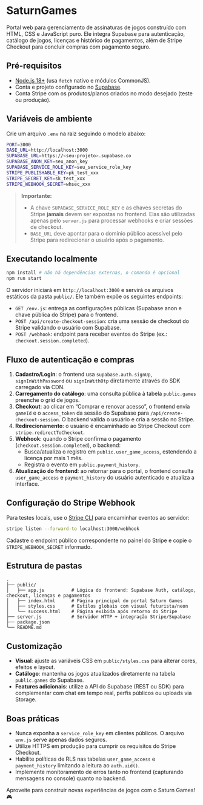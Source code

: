 # SaturnGames

Portal web para gerenciamento de assinaturas de jogos construído com HTML, CSS e JavaScript puro. Ele integra Supabase para autenticação, catálogo de jogos, licenças e histórico de pagamentos, além de Stripe Checkout para concluir compras com pagamento seguro.

## Pré-requisitos

- [Node.js 18+](https://nodejs.org/) (usa `fetch` nativo e módulos CommonJS).
- Conta e projeto configurado no [Supabase](https://supabase.com/).
- Conta Stripe com os produtos/planos criados no modo desejado (teste ou produção).

## Variáveis de ambiente

Crie um arquivo `.env` na raiz seguindo o modelo abaixo:

```bash
PORT=3000
BASE_URL=http://localhost:3000
SUPABASE_URL=https://<seu-projeto>.supabase.co
SUPABASE_ANON_KEY=seu_anon_key
SUPABASE_SERVICE_ROLE_KEY=seu_service_role_key
STRIPE_PUBLISHABLE_KEY=pk_test_xxx
STRIPE_SECRET_KEY=sk_test_xxx
STRIPE_WEBHOOK_SECRET=whsec_xxx
```

> **Importante:**
> - A chave `SUPABASE_SERVICE_ROLE_KEY` e as chaves secretas do Stripe **jamais** devem ser expostas no frontend. Elas são utilizadas apenas pelo `server.js` para processar webhooks e criar sessões de checkout.
> - `BASE_URL` deve apontar para o domínio público acessível pelo Stripe para redirecionar o usuário após o pagamento.

## Executando localmente

```bash
npm install # não há dependências externas, o comando é opcional
npm run start
```

O servidor iniciará em `http://localhost:3000` e servirá os arquivos estáticos da pasta `public/`. Ele também expõe os seguintes endpoints:

- `GET /env.js`: entrega as configurações públicas (Supabase anon e chave pública do Stripe) para o frontend.
- `POST /api/create-checkout-session`: cria uma sessão de checkout do Stripe validando o usuário com Supabase.
- `POST /webhook`: endpoint para receber eventos do Stripe (ex.: `checkout.session.completed`).

## Fluxo de autenticação e compras

1. **Cadastro/Login**: o frontend usa `supabase.auth.signUp`, `signInWithPassword` ou `signInWithOtp` diretamente através do SDK carregado via CDN.
2. **Carregamento do catálogo**: uma consulta pública à tabela `public.games` preenche o grid de jogos.
3. **Checkout**: ao clicar em “Comprar e renovar acesso”, o frontend envia `gameId` e o `access_token` da sessão do Supabase para `/api/create-checkout-session`. O backend valida o usuário e cria a sessão no Stripe.
4. **Redirecionamento**: o usuário é encaminhado ao Stripe Checkout com `stripe.redirectToCheckout`.
5. **Webhook**: quando o Stripe confirma o pagamento (`checkout.session.completed`), o backend:
   - Busca/atualiza o registro em `public.user_game_access`, estendendo a licença por mais 1 mês.
   - Registra o evento em `public.payment_history`.
6. **Atualização do frontend**: ao retornar para o portal, o frontend consulta `user_game_access` e `payment_history` do usuário autenticado e atualiza a interface.

## Configuração do Stripe Webhook

Para testes locais, use o [Stripe CLI](https://stripe.com/docs/stripe-cli) para encaminhar eventos ao servidor:

```bash
stripe listen --forward-to localhost:3000/webhook
```

Cadastre o endpoint público correspondente no painel do Stripe e copie o `STRIPE_WEBHOOK_SECRET` informado.

## Estrutura de pastas

```
.
├── public/
│   ├── app.js          # Lógica do frontend: Supabase Auth, catálogo, checkout, licenças e pagamentos
│   ├── index.html      # Página principal do portal Saturn Games
│   ├── styles.css      # Estilos globais com visual futurista/neon
│   └── success.html    # Página exibida após retorno do Stripe
├── server.js           # Servidor HTTP + integração Stripe/Supabase
├── package.json
└── README.md
```

## Customização

- **Visual**: ajuste as variáveis CSS em `public/styles.css` para alterar cores, efeitos e layout.
- **Catálogo**: mantenha os jogos atualizados diretamente na tabela `public.games` do Supabase.
- **Features adicionais**: utilize a API do Supabase (REST ou SDK) para complementar com chat em tempo real, perfis públicos ou uploads via Storage.

## Boas práticas

- Nunca exponha a `service_role_key` em clientes públicos. O arquivo `env.js` serve apenas dados seguros.
- Utilize HTTPS em produção para cumprir os requisitos do Stripe Checkout.
- Habilite políticas de RLS nas tabelas `user_game_access` e `payment_history` limitando a leitura ao `auth.uid()`.
- Implemente monitoramento de erros tanto no frontend (capturando mensagens no console) quanto no backend.

Aproveite para construir novas experiências de jogos com o Saturn Games! 🎮
